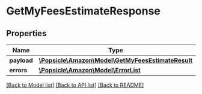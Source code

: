 # GetMyFeesEstimateResponse

## Properties
Name | Type | Description | Notes
------------ | ------------- | ------------- | -------------
**payload** | [**\Popsicle\Amazon\Model\GetMyFeesEstimateResult**](GetMyFeesEstimateResult.md) |  | [optional] 
**errors** | [**\Popsicle\Amazon\Model\ErrorList**](ErrorList.md) |  | [optional] 

[[Back to Model list]](../../README.md#documentation-for-models) [[Back to API list]](../../README.md#documentation-for-api-endpoints) [[Back to README]](../../README.md)

